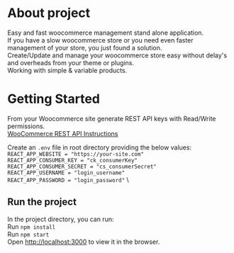 # About project

Easy and fast woocommerce management stand alone application.\
If you have a slow woocommerce store or you need even faster management of your store, you just found a solution.\
Create/Update and manage your woocommerce store easy without delay's and overheads from your theme or plugins.\
Working with simple & variable products.

# Getting Started

From your Woocommerce site generate REST API keys with Read/Write permissions.\
[WooCommerce REST API Instructions](https://woocommerce.com/document/woocommerce-rest-api/)

Create an `.env` file in root directory providing the below values: \
`REACT_APP_WEBSITE = "https://your-site.com"` \
`REACT_APP_CONSUMER_KEY = "ck_consumerKey"` \
`REACT_APP_CONSUMER_SECRET = "cs_consumerSecret"` \
`REACT_APP_USERNAME = "login_username"` \
`REACT_APP_PASSWORD = "login_password"` \

## Run the project

In the project directory, you can run: \
Run `npm install` \
Run `npm start` \
Open [http://localhost:3000](http://localhost:3000) to view it in the browser.

